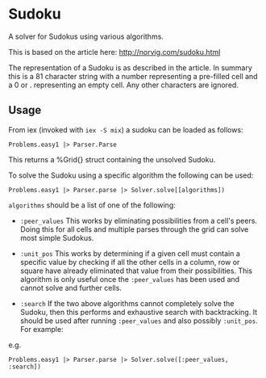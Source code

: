 # Sudoku

A solver for Sudokus using various algorithms.

This is based on the article here: http://norvig.com/sudoku.html

The representation of a Sudoku is as described in the article.  In summary this is a 81 character string with a number representing a pre-filled cell and a 0 or . representing an empty cell.  Any other characters are ignored.

## Usage

From iex (invoked with `iex -S mix`) a sudoku can be loaded as follows:
```
Problems.easy1 |> Parser.Parse
```

This returns a %Grid{} struct containing the unsolved Sudoku.

To solve the Sudoku using a specific algorithm the following can be used:
```
Problems.easy1 |> Parser.parse |> Solver.solve[[algorithms])
```

`algorithms` should be a list of one of the following:

* `:peer_values` This works by eliminating possibilities from a cell's peers.  Doing this for all cells and multiple parses through the grid can solve most simple Sudokus.

* `:unit_pos` This works by determining if a given cell must contain a specific value by checking if all the other cells in a column, row or square have already eliminated that value from their possibilities.  This algorithm is only useful once the `:peer_values` has been used and cannot solve and further cells.

* `:search` If the two above algorithms cannot completely solve the Sudoku, then this performs and exhaustive search with backtracking.  It should be used after running `:peer_values` and also possibly `:unit_pos`.  For example:

e.g.
```
Problems.easy1 |> Parser.parse |> Solver.solve([:peer_values, :search])
```
